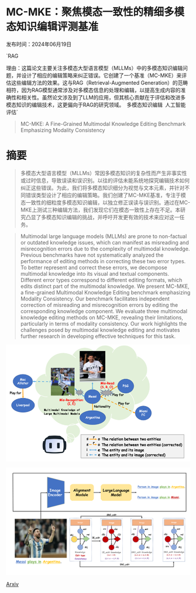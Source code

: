 # MC-MKE：聚焦模态一致性的精细多模态知识编辑评测基准

发布时间：2024年06月19日

`RAG

理由：这篇论文主要关注多模态大型语言模型（MLLMs）中的多模态知识编辑问题，并设计了相应的编辑策略来纠正错误。它创建了一个基准（MC-MKE）来评估这些编辑方法的效果。这与RAG（Retrieval-Augmented Generation）的范畴相符，因为RAG模型通常涉及对多模态信息的处理和编辑，以提高生成内容的准确性和相关性。虽然论文涉及到了LLM的应用，但其核心贡献在于评估和改进多模态知识的编辑技术，这更偏向于RAG的研究领域。` `多模态知识编辑` `人工智能评估`

> MC-MKE: A Fine-Grained Multimodal Knowledge Editing Benchmark Emphasizing Modality Consistency

# 摘要

> 多模态大型语言模型（MLLMs）常因多模态知识的复杂性而产生非事实性或过时信息，导致误读和误识别。以往的评估未能系统地探究编辑技术如何纠正这些错误。为此，我们将多模态知识细分为视觉与文本元素，并针对不同错误类型设计了相应的编辑策略。我们创建了MC-MKE基准，专注于模态一致性的细粒度多模态知识编辑，以独立修正误读与误识别。通过在MC-MKE上测试三种编辑方法，我们发现它们在模态一致性上存在不足。本研究凸显了多模态知识编辑的挑战，并呼吁开发更有效的技术来应对这一任务。

> Multimodal large language models (MLLMs) are prone to non-factual or outdated knowledge issues, which can manifest as misreading and misrecognition errors due to the complexity of multimodal knowledge. Previous benchmarks have not systematically analyzed the performance of editing methods in correcting these two error types. To better represent and correct these errors, we decompose multimodal knowledge into its visual and textual components. Different error types correspond to different editing formats, which edits distinct part of the multimodal knowledge. We present MC-MKE, a fine-grained Multimodal Knowledge Editing benchmark emphasizing Modality Consistency. Our benchmark facilitates independent correction of misreading and misrecognition errors by editing the corresponding knowledge component. We evaluate three multimodal knowledge editing methods on MC-MKE, revealing their limitations, particularly in terms of modality consistency. Our work highlights the challenges posed by multimodal knowledge editing and motivates further research in developing effective techniques for this task.

![MC-MKE：聚焦模态一致性的精细多模态知识编辑评测基准](../../../paper_images/2406.13219/x1.png)

![MC-MKE：聚焦模态一致性的精细多模态知识编辑评测基准](../../../paper_images/2406.13219/x2.png)

[Arxiv](https://arxiv.org/abs/2406.13219)